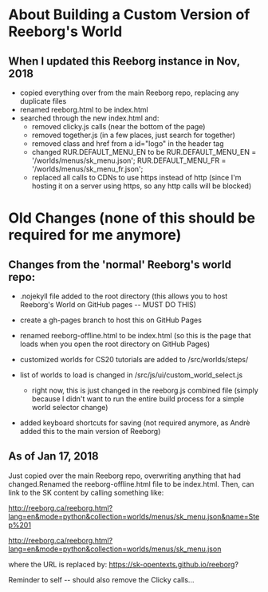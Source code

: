 About Building a Custom Version of Reeborg's World
===================================================

When I updated this Reeborg instance in Nov, 2018
--------------------------------------------------

- copied everything over from the main Reeborg repo, replacing any duplicate files
- renamed reeborg.html to be index.html
- searched through the new index.html and:
    - removed clicky.js calls (near the bottom of the page)
    - removed together.js (in a few places, just search for together)
    - removed class and href from a id="logo" in the header tag
    - changed RUR.DEFAULT_MENU_EN to be 
        RUR.DEFAULT_MENU_EN = '/worlds/menus/sk_menu.json';
        RUR.DEFAULT_MENU_FR = '/worlds/menus/sk_menu_fr.json';
    - replaced all calls to CDNs to use https instead of http (since I'm hosting it on a server using https, so any http calls will be blocked)


Old Changes (none of this should be required for me anymore)
=============================================================

Changes from the 'normal' Reeborg's world repo:
------------------------------------------------

- .nojekyll file added to the root directory (this allows you to host Reeborg's World on GitHub pages -- MUST DO THIS)
- create a gh-pages branch to host this on GitHub Pages
- renamed reeborg-offline.html to be index.html (so this is the page that loads when you open the root directory on GitHub Pages)

- customized worlds for CS20 tutorials are added to /src/worlds/steps/
- list of worlds to load is changed in /src/js/ui/custom_world_select.js
    - right now, this is just changed in the reeborg.js combined file (simply because I didn't want to run the entire build process for a simple world selector change)


- added keyboard shortcuts for saving (not required anymore, as Andrè added this to the main version of Reeborg)


As of Jan 17, 2018
-------------------

Just copied over the main Reeborg repo, overwriting anything that had changed.Renamed the reeborg-offline.html file to be index.html. Then, can link to the SK content by calling something like:

http://reeborg.ca/reeborg.html?lang=en&mode=python&collection=worlds/menus/sk_menu.json&name=Step%201

http://reeborg.ca/reeborg.html?lang=en&mode=python&collection=worlds/menus/sk_menu.json

where the URL is replaced by:
https://sk-opentexts.github.io/reeborg?


Reminder to self -- should also remove the Clicky calls...